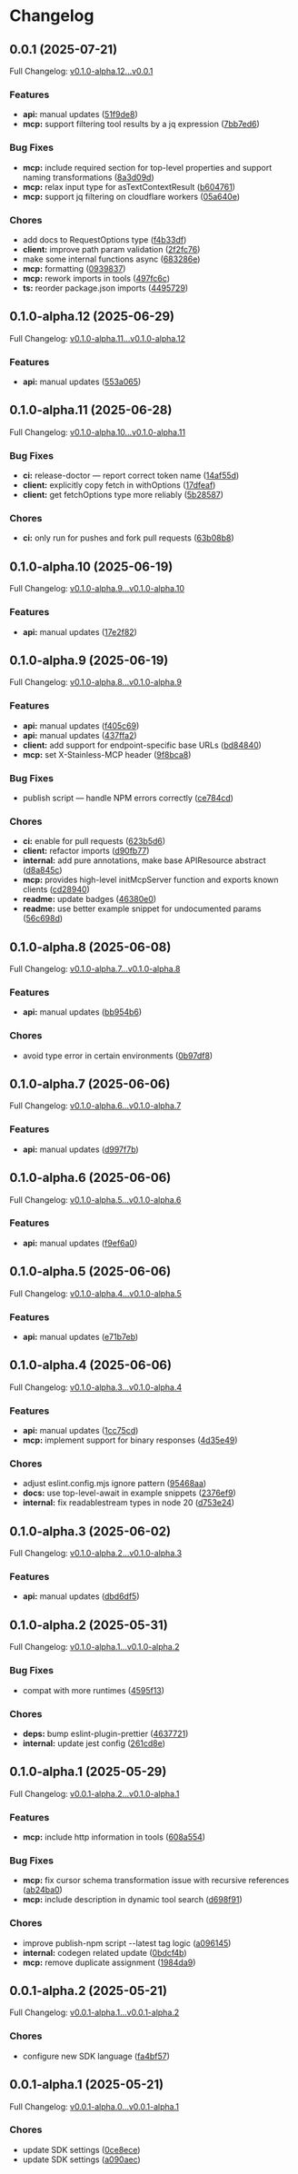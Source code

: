 # Changelog

## 0.0.1 (2025-07-21)

Full Changelog: [v0.1.0-alpha.12...v0.0.1](https://github.com/brand-dot-dev/typescript-sdk/compare/v0.1.0-alpha.12...v0.0.1)

### Features

* **api:** manual updates ([51f9de8](https://github.com/brand-dot-dev/typescript-sdk/commit/51f9de82a052b33c027b38b103bb2fa2557cc32e))
* **mcp:** support filtering tool results by a jq expression ([7bb7ed6](https://github.com/brand-dot-dev/typescript-sdk/commit/7bb7ed637ba3ff9bb957fca486973134be21e1ed))


### Bug Fixes

* **mcp:** include required section for top-level properties and support naming transformations ([8a3d09d](https://github.com/brand-dot-dev/typescript-sdk/commit/8a3d09d405b8ce692a492ae3082a473a386d345c))
* **mcp:** relax input type for asTextContextResult ([b604761](https://github.com/brand-dot-dev/typescript-sdk/commit/b6047611bda8b8c275f87828f21b98d3a79cba20))
* **mcp:** support jq filtering on cloudflare workers ([05a640e](https://github.com/brand-dot-dev/typescript-sdk/commit/05a640ee793c5a0f276688e38a43a592276c51b8))


### Chores

* add docs to RequestOptions type ([f4b33df](https://github.com/brand-dot-dev/typescript-sdk/commit/f4b33df15437998afd2d728ec5224f9c1a880890))
* **client:** improve path param validation ([2f2fc76](https://github.com/brand-dot-dev/typescript-sdk/commit/2f2fc76068cde16de95d3a718b8a80edeee4902b))
* make some internal functions async ([683286e](https://github.com/brand-dot-dev/typescript-sdk/commit/683286e2a0e44bfef1501d19f29cd5dc05caa82f))
* **mcp:** formatting ([0939837](https://github.com/brand-dot-dev/typescript-sdk/commit/0939837fae8c9da449ec10f7aa65355bf2612654))
* **mcp:** rework imports in tools ([497fc6c](https://github.com/brand-dot-dev/typescript-sdk/commit/497fc6c5a69112de5677dee10d77995705872af9))
* **ts:** reorder package.json imports ([4495729](https://github.com/brand-dot-dev/typescript-sdk/commit/44957290ba6883ecb207720620001ba6b75559bd))

## 0.1.0-alpha.12 (2025-06-29)

Full Changelog: [v0.1.0-alpha.11...v0.1.0-alpha.12](https://github.com/brand-dot-dev/typescript-sdk/compare/v0.1.0-alpha.11...v0.1.0-alpha.12)

### Features

* **api:** manual updates ([553a065](https://github.com/brand-dot-dev/typescript-sdk/commit/553a065ea64adf95b92d149e3a23bb8f0f71725e))

## 0.1.0-alpha.11 (2025-06-28)

Full Changelog: [v0.1.0-alpha.10...v0.1.0-alpha.11](https://github.com/brand-dot-dev/typescript-sdk/compare/v0.1.0-alpha.10...v0.1.0-alpha.11)

### Bug Fixes

* **ci:** release-doctor — report correct token name ([14af55d](https://github.com/brand-dot-dev/typescript-sdk/commit/14af55d22732fdce0ce00bfeb417bc91adfff740))
* **client:** explicitly copy fetch in withOptions ([17dfeaf](https://github.com/brand-dot-dev/typescript-sdk/commit/17dfeaf08885c914a1ac4c0f24233c87e358f31e))
* **client:** get fetchOptions type more reliably ([5b28587](https://github.com/brand-dot-dev/typescript-sdk/commit/5b285874706b67864bba4152887181c2bd380173))


### Chores

* **ci:** only run for pushes and fork pull requests ([63b08b8](https://github.com/brand-dot-dev/typescript-sdk/commit/63b08b8334584bddd085d1de493281967e57bd51))

## 0.1.0-alpha.10 (2025-06-19)

Full Changelog: [v0.1.0-alpha.9...v0.1.0-alpha.10](https://github.com/brand-dot-dev/typescript-sdk/compare/v0.1.0-alpha.9...v0.1.0-alpha.10)

### Features

* **api:** manual updates ([17e2f82](https://github.com/brand-dot-dev/typescript-sdk/commit/17e2f8259071877dfb71d51c107b23965bf01d35))

## 0.1.0-alpha.9 (2025-06-19)

Full Changelog: [v0.1.0-alpha.8...v0.1.0-alpha.9](https://github.com/brand-dot-dev/typescript-sdk/compare/v0.1.0-alpha.8...v0.1.0-alpha.9)

### Features

* **api:** manual updates ([f405c69](https://github.com/brand-dot-dev/typescript-sdk/commit/f405c69d49712539cb8623e9a5cc2b73431dd9dc))
* **api:** manual updates ([437ffa2](https://github.com/brand-dot-dev/typescript-sdk/commit/437ffa2b5b4d650dafc0584ab45bafce9ccabc8e))
* **client:** add support for endpoint-specific base URLs ([bd84840](https://github.com/brand-dot-dev/typescript-sdk/commit/bd848405ed7a7b7cf967dc9e9e068a3b04eb5bfd))
* **mcp:** set X-Stainless-MCP header ([9f8bca8](https://github.com/brand-dot-dev/typescript-sdk/commit/9f8bca8ea75f6d11b15e3dfcbc9abeb4461257e2))


### Bug Fixes

* publish script — handle NPM errors correctly ([ce784cd](https://github.com/brand-dot-dev/typescript-sdk/commit/ce784cdd350a285e46139075209405820d7624e1))


### Chores

* **ci:** enable for pull requests ([623b5d6](https://github.com/brand-dot-dev/typescript-sdk/commit/623b5d6a5ea903ac4c2ed14841587318c3b62b75))
* **client:** refactor imports ([d90fb77](https://github.com/brand-dot-dev/typescript-sdk/commit/d90fb773c0a32e7129041025cda6bf999d4750a0))
* **internal:** add pure annotations, make base APIResource abstract ([d8a845c](https://github.com/brand-dot-dev/typescript-sdk/commit/d8a845cc477720993869fd020e4a65d9b49c5e1f))
* **mcp:** provides high-level initMcpServer function and exports known clients ([cd28940](https://github.com/brand-dot-dev/typescript-sdk/commit/cd289406a6103a675b98405719a604b80c162f3c))
* **readme:** update badges ([46380e0](https://github.com/brand-dot-dev/typescript-sdk/commit/46380e0141b9570f5e2c816c5ca90f74f781df69))
* **readme:** use better example snippet for undocumented params ([56c698d](https://github.com/brand-dot-dev/typescript-sdk/commit/56c698d1f5b47609e2e3da90c18813c715bdbb84))

## 0.1.0-alpha.8 (2025-06-08)

Full Changelog: [v0.1.0-alpha.7...v0.1.0-alpha.8](https://github.com/brand-dot-dev/typescript-sdk/compare/v0.1.0-alpha.7...v0.1.0-alpha.8)

### Features

* **api:** manual updates ([bb954b6](https://github.com/brand-dot-dev/typescript-sdk/commit/bb954b60752ae7fe07f154657d56b006427ca4b5))


### Chores

* avoid type error in certain environments ([0b97df8](https://github.com/brand-dot-dev/typescript-sdk/commit/0b97df8bf0798a7cb2d4f8d570f79dc9c599e3c7))

## 0.1.0-alpha.7 (2025-06-06)

Full Changelog: [v0.1.0-alpha.6...v0.1.0-alpha.7](https://github.com/brand-dot-dev/typescript-sdk/compare/v0.1.0-alpha.6...v0.1.0-alpha.7)

### Features

* **api:** manual updates ([d997f7b](https://github.com/brand-dot-dev/typescript-sdk/commit/d997f7b982051edb3e3a3eeb4dc6c57f7723c134))

## 0.1.0-alpha.6 (2025-06-06)

Full Changelog: [v0.1.0-alpha.5...v0.1.0-alpha.6](https://github.com/brand-dot-dev/typescript-sdk/compare/v0.1.0-alpha.5...v0.1.0-alpha.6)

### Features

* **api:** manual updates ([f9ef6a0](https://github.com/brand-dot-dev/typescript-sdk/commit/f9ef6a0bf6cb6426fec94f0abb5a6c8acc668141))

## 0.1.0-alpha.5 (2025-06-06)

Full Changelog: [v0.1.0-alpha.4...v0.1.0-alpha.5](https://github.com/brand-dot-dev/typescript-sdk/compare/v0.1.0-alpha.4...v0.1.0-alpha.5)

### Features

* **api:** manual updates ([e71b7eb](https://github.com/brand-dot-dev/typescript-sdk/commit/e71b7eb187e3acef2bc6fbf5b2beb0b47800245b))

## 0.1.0-alpha.4 (2025-06-06)

Full Changelog: [v0.1.0-alpha.3...v0.1.0-alpha.4](https://github.com/brand-dot-dev/typescript-sdk/compare/v0.1.0-alpha.3...v0.1.0-alpha.4)

### Features

* **api:** manual updates ([1cc75cd](https://github.com/brand-dot-dev/typescript-sdk/commit/1cc75cd9877da7b2280329cf4e53c7b73f067d46))
* **mcp:** implement support for binary responses ([4d35e49](https://github.com/brand-dot-dev/typescript-sdk/commit/4d35e49621a740137fde22d0d50b570366697967))


### Chores

* adjust eslint.config.mjs ignore pattern ([95468aa](https://github.com/brand-dot-dev/typescript-sdk/commit/95468aa42a24f2f9333d2cf240b8b604d30e4b75))
* **docs:** use top-level-await in example snippets ([2376ef9](https://github.com/brand-dot-dev/typescript-sdk/commit/2376ef99f488b1b990d3adeaa783be774bd3bbdb))
* **internal:** fix readablestream types in node 20 ([d753e24](https://github.com/brand-dot-dev/typescript-sdk/commit/d753e243856e1efa6d82e5a3ba5e395a6dfe3558))

## 0.1.0-alpha.3 (2025-06-02)

Full Changelog: [v0.1.0-alpha.2...v0.1.0-alpha.3](https://github.com/brand-dot-dev/typescript-sdk/compare/v0.1.0-alpha.2...v0.1.0-alpha.3)

### Features

* **api:** manual updates ([dbd6df5](https://github.com/brand-dot-dev/typescript-sdk/commit/dbd6df5265d5e77ed900bffec20e42b7d9686302))

## 0.1.0-alpha.2 (2025-05-31)

Full Changelog: [v0.1.0-alpha.1...v0.1.0-alpha.2](https://github.com/brand-dot-dev/typescript-sdk/compare/v0.1.0-alpha.1...v0.1.0-alpha.2)

### Bug Fixes

* compat with more runtimes ([4595f13](https://github.com/brand-dot-dev/typescript-sdk/commit/4595f133be88a2d148b9267ccd4535eb9a558f51))


### Chores

* **deps:** bump eslint-plugin-prettier ([4637721](https://github.com/brand-dot-dev/typescript-sdk/commit/4637721c6e8bb3feeaf727824ee1b2f67cd13204))
* **internal:** update jest config ([261cd8e](https://github.com/brand-dot-dev/typescript-sdk/commit/261cd8e99fcb636154c5f8b669ccfcaa6d6ff6e9))

## 0.1.0-alpha.1 (2025-05-29)

Full Changelog: [v0.0.1-alpha.2...v0.1.0-alpha.1](https://github.com/brand-dot-dev/typescript-sdk/compare/v0.0.1-alpha.2...v0.1.0-alpha.1)

### Features

* **mcp:** include http information in tools ([608a554](https://github.com/brand-dot-dev/typescript-sdk/commit/608a5549eba7d3775b4be77278e44eff460a56f3))


### Bug Fixes

* **mcp:** fix cursor schema transformation issue with recursive references ([ab24ba0](https://github.com/brand-dot-dev/typescript-sdk/commit/ab24ba029cf26e71ac15da2a6dcdc55fb5c6bc20))
* **mcp:** include description in dynamic tool search ([d698f91](https://github.com/brand-dot-dev/typescript-sdk/commit/d698f9173f905924424c82e0026b06fec3488572))


### Chores

* improve publish-npm script --latest tag logic ([a096145](https://github.com/brand-dot-dev/typescript-sdk/commit/a0961454962591ee6e1f0179ad1abf335275235e))
* **internal:** codegen related update ([0bdcf4b](https://github.com/brand-dot-dev/typescript-sdk/commit/0bdcf4b6aa36c58284b5afe76776711e1121b5b1))
* **mcp:** remove duplicate assignment ([1984da9](https://github.com/brand-dot-dev/typescript-sdk/commit/1984da989afc8b54c8a81656a0c32f0a488eeb68))

## 0.0.1-alpha.2 (2025-05-21)

Full Changelog: [v0.0.1-alpha.1...v0.0.1-alpha.2](https://github.com/brand-dot-dev/typescript-sdk/compare/v0.0.1-alpha.1...v0.0.1-alpha.2)

### Chores

* configure new SDK language ([fa4bf57](https://github.com/brand-dot-dev/typescript-sdk/commit/fa4bf57b52799969998afe320e24014cb078140c))

## 0.0.1-alpha.1 (2025-05-21)

Full Changelog: [v0.0.1-alpha.0...v0.0.1-alpha.1](https://github.com/brand-dot-dev/typescript-sdk/compare/v0.0.1-alpha.0...v0.0.1-alpha.1)

### Chores

* update SDK settings ([0ce8ece](https://github.com/brand-dot-dev/typescript-sdk/commit/0ce8ecedb16b548b04b8c09f1692249b944a1b37))
* update SDK settings ([a090aec](https://github.com/brand-dot-dev/typescript-sdk/commit/a090aec93fa38eadb6a59c751447d2f164c45a6c))

